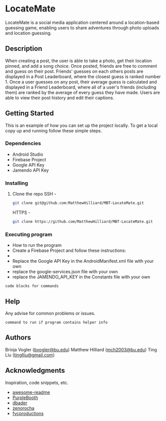 # LocateMate

LocateMate is a social media application centered around a location-based guessing game, enabling users to share adventures through photo uploads and location guessing. 

## Description

When creating a post, the user is able to take a photo, get their location pinned, and add a song choice. Once posted, friends are free to comment and guess on their post. Friends' guesses on each others posts are displayed in a Post Leaderboard, where the closest guess is ranked number 1. Once a user guesses on any post, their average guess is calculated and displayed in a Friend Leaderboard, where all of a user's friends (including them) are ranked by the average of every guess they have made. Users are able to view their post history and edit their captions.

<!-- GETTING STARTED -->
## Getting Started

This is an example of how you can set up the project locally.
To get a local copy up and running follow these simple steps.

### Dependencies

* Android Studio
* Firebase Project
* Google API Key
* Jamendo API Key

### Installing

1. Clone the repo
SSH - 
   ```sh
   git clone git@github.com:MatthewHilliard/MBT-LocateMate.git
   ```
   HTTPS - 
   ```sh
   git clone https://github.com/MatthewHilliard/MBT-LocateMate.git
   ```

### Executing program

* How to run the program
* Create a Firebase Project and follow these instructions:
* 
* Replace the Google API Key in the AndroidManifest.xml file with your own
* replace the google-services.json file with your own
* replace the JAMENDO_API_KEY in the Constants file with your own
```
code blocks for commands
```

## Help

Any advise for common problems or issues.
```
command to run if program contains helper info
```

## Authors

Brinja Vogler (bvogler@bu.edu)
Matthew Hilliard (mch2003@bu.edu)
Ting Liu (tinglliu@gmail.com)

## Acknowledgments

Inspiration, code snippets, etc.
* [awesome-readme](https://github.com/matiassingers/awesome-readme)
* [PurpleBooth](https://gist.github.com/PurpleBooth/109311bb0361f32d87a2)
* [dbader](https://github.com/dbader/readme-template)
* [zenorocha](https://gist.github.com/zenorocha/4526327)
* [fvcproductions](https://gist.github.com/fvcproductions/1bfc2d4aecb01a834b46)
